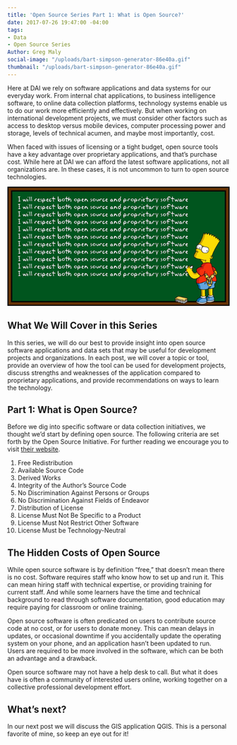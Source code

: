```yaml
---
title: 'Open Source Series Part 1: What is Open Source?'
date: 2017-07-26 19:47:00 -04:00
tags:
- Data
- Open Source Series
Author: Greg Maly
social-image: "/uploads/bart-simpson-generator-86e40a.gif"
thumbnail: "/uploads/bart-simpson-generator-86e40a.gif"
---
```


Here at DAI we rely on software applications and data systems for our everyday work. From internal chat applications, to business intelligence software, to online data collection platforms, technology systems enable us to do our work more efficiently and effectively. But when working on international development projects, we must consider other factors such as access to desktop versus mobile devices, computer processing power and storage, levels of technical acumen, and maybe most importantly, cost.  

<!--more-->

When faced with issues of licensing or a tight budget, open source tools have a key advantage over proprietary applications, and that’s purchase cost. While here at DAI we can afford the latest software applications, not all organizations are. In these cases, it is not uncommon to turn to open source technologies. 

![bart-simpson-generator-86e40a.gif](/uploads/bart-simpson-generator-86e40a.gif)
## What We Will Cover in this Series 

In this series, we will do our best to provide insight into open source software applications and data sets that may be useful for development projects and organizations. In each post, we will cover a topic or tool, provide an overview of how the tool can be used for development projects, discuss strengths and weaknesses of the application compared to proprietary applications, and provide recommendations on ways to learn the technology. 
 
## Part 1: What is Open Source? 

Before we dig into specific software or data collection initiatives, we thought we’d start by defining open source. The following criteria are set forth by the Open Source Initiative. For further reading we encourage you to visit [their website](https://opensource.org/osd). 
1. Free Redistribution 
2. Available Source Code 
3. Derived Works 
4. Integrity of the Author’s Source Code 
5. No Discrimination Against Persons or Groups 
6. No Discrimination Against Fields of Endeavor 
7. Distribution of License 
8. License Must Not Be Specific to a Product 
9. License Must Not Restrict Other Software 
10. License Must be Technology-Neutral 

## The Hidden Costs of Open Source 

While open source software is by definition “free,” that doesn’t mean there is no cost. Software requires staff who know how to set up and run it. This can mean hiring staff with technical expertise, or providing training for current staff. And while some learners have the time and technical background to read through software documentation, good education may require paying for classroom or online training. 

Open source software is often predicated on users to contribute source code at no cost, or for users to donate money. This can mean delays in updates, or occasional downtime if you accidentally update the operating system on your phone, and an application hasn’t been updated to run. Users are required to be more involved in the software, which can be both an advantage and a drawback. 

Open source software may not have a help desk to call. But what it does have is often a community of interested users online, working together on a collective professional development effort.  

## What’s next? 

In our next post we will discuss the GIS application QGIS. This is a personal favorite of mine, so keep an eye out for it! 